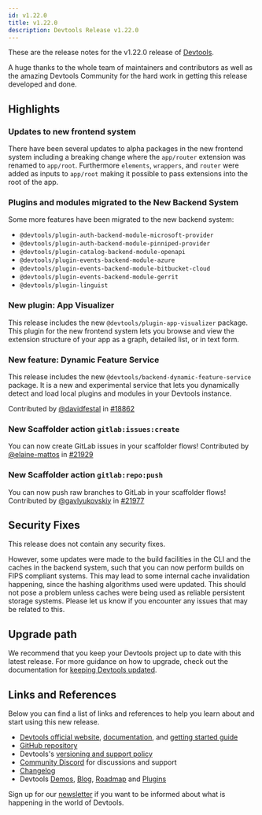 ```yaml
---
id: v1.22.0
title: v1.22.0
description: Devtools Release v1.22.0
---
```


These are the release notes for the v1.22.0 release of [Devtools](https://devtools.khulnasoft.com/).

A huge thanks to the whole team of maintainers and contributors as well as the amazing Devtools Community for the hard work in getting this release developed and done.

## Highlights

### Updates to new frontend system

There have been several updates to alpha packages in the new frontend system including a breaking change where the `app/router` extension was renamed to `app/root`. Furthermore `elements`, `wrappers`, and `router` were added as inputs to `app/root` making it possible to pass extensions into the root of the app.

### Plugins and modules migrated to the New Backend System

Some more features have been migrated to the new backend system:

- `@devtools/plugin-auth-backend-module-microsoft-provider`
- `@devtools/plugin-auth-backend-module-pinniped-provider`
- `@devtools/plugin-catalog-backend-module-openapi`
- `@devtools/plugin-events-backend-module-azure`
- `@devtools/plugin-events-backend-module-bitbucket-cloud`
- `@devtools/plugin-events-backend-module-gerrit`
- `@devtools/plugin-linguist`

### New plugin: App Visualizer

This release includes the new `@devtools/plugin-app-visualizer` package. This plugin for the new frontend system lets you browse and view the extension structure of your app as a graph, detailed list, or in text form.

### New feature: Dynamic Feature Service

This release includes the new `@devtools/backend-dynamic-feature-service` package.
It is a new and experimental service that lets you dynamically detect and load local plugins and modules in your Devtools instance.

Contributed by [@davidfestal](https://github.com/davidfestal) in [#18862](https://github.com/khulnasoft/devtools/pull/18862)

### New Scaffolder action `gitlab:issues:create`

You can now create GitLab issues in your scaffolder flows! Contributed by [@elaine-mattos](https://github.com/elaine-mattos) in [#21929](https://github.com/khulnasoft/devtools/pull/21929)

### New Scaffolder action `gitlab:repo:push`

You can now push raw branches to GitLab in your scaffolder flows! Contributed by [@gavlyukovskiy](https://github.com/gavlyukovskiy) in [#21977](https://github.com/khulnasoft/devtools/pull/21977)

## Security Fixes

This release does not contain any security fixes.

However, some updates were made to the build facilities in the CLI and the caches in the backend system, such that you can now perform builds on FIPS compliant systems. This may lead to some internal cache invalidation happening, since the hashing algorithms used were updated. This should not pose a problem unless caches were being used as reliable persistent storage systems. Please let us know if you encounter any issues that may be related to this.

## Upgrade path

We recommend that you keep your Devtools project up to date with this latest release. For more guidance on how to upgrade, check out the documentation for [keeping Devtools updated](https://devtools.khulnasoft.com/docs/getting-started/keeping-devtools-updated).

## Links and References

Below you can find a list of links and references to help you learn about and start using this new release.

- [Devtools official website](https://devtools.khulnasoft.com/), [documentation](https://devtools.khulnasoft.com/docs/), and [getting started guide](https://devtools.khulnasoft.com/docs/getting-started/)
- [GitHub repository](https://github.com/khulnasoft/devtools)
- Devtools's [versioning and support policy](https://devtools.khulnasoft.com/docs/overview/versioning-policy)
- [Community Discord](https://discord.gg/devtools-687207715902193673) for discussions and support
- [Changelog](https://github.com/khulnasoft/devtools/tree/master/docs/releases/v1.22.0-changelog.md)
- Devtools [Demos](https://devtools.khulnasoft.com/demos), [Blog](https://devtools.khulnasoft.com/blog), [Roadmap](https://devtools.khulnasoft.com/docs/overview/roadmap) and [Plugins](https://devtools.khulnasoft.com/plugins)

Sign up for our [newsletter](https://info.devtools.spotify.com/newsletter_subscribe) if you want to be informed about what is happening in the world of Devtools.
